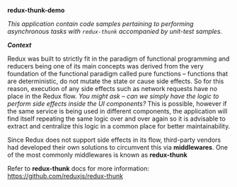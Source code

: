 **redux-thunk-demo**

*This application contain code samples pertaining to performing asynchronous tasks with `redux-thunk` accompanied by unit-test samples.*

***Context***

Redux was built to strictly fit in the paradigm of functional programming and reducers being one of its main concepts was derived from the very foundation of the functional paradigm called pure functions – functions that are deterministic, do not mutate the state or cause side effects. So for this reason, execution of any side effects such as network requests have no place in the Redux flow. *You might ask – can we simply have the logic to perform side effects inside the UI components?* This is possible, however if the same service is being used in different components, the application will find itself repeating the same logic over and over again so it is advisable to extract and centralize this logic in a common place for better maintainability. 

Since Redux does not support side effects in its flow, third-party vendors had developed their own solutions to circumvent this via **middlewares**. One of the most commonly middlewares is known as **redux-thunk**
 
 Refer to **redux-thunk** docs for more information: https://github.com/reduxjs/redux-thunk
